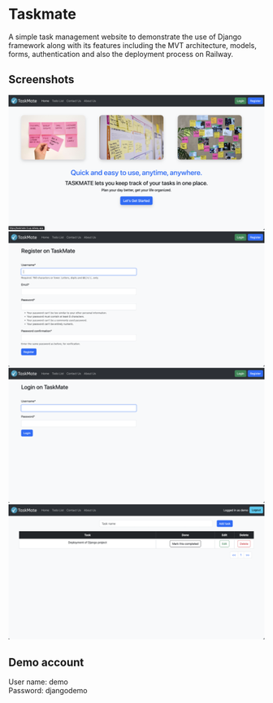 # Taskmate
A simple task management website to demonstrate the use of Django framework along with its features including the MVT architecture, models, forms, authentication and also the deployment process on Railway.

## Screenshots
![Home](https://github.com/DavyChy/taskmate/blob/assets/screen_capture_home.png)
![Register](https://github.com/DavyChy/taskmate/blob/assets/screen_capture_register.png)
![Login](https://github.com/DavyChy/taskmate/blob/assets/screen_capture_login.png)
![Tasklist](https://github.com/DavyChy/taskmate/blob/assets/screen_capture_tasklist.png)

## Demo account
User name: demo  
Password: djangodemo

